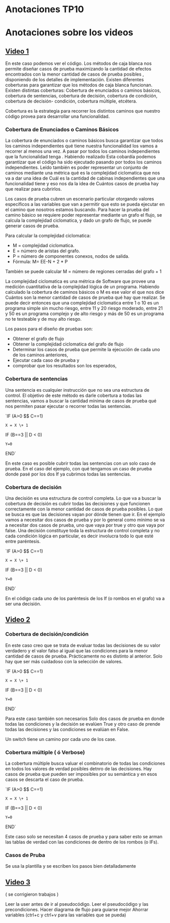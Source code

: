 # Anotaciones TP10

# Anotaciones sobre los videos
## [Video 1](https://www.youtube.com/watch?v=6IrH0k-2KQo)
En este caso podemos ver el código.
Los métodos de caja blanca nos permite diseñar casos de prueba maximizando la cantidad de efectos encontrados con la menor cantidad de casos de prueba posibles , disponiendo de los detalles de implementación. Existen diferentes coberturas para garantizar que los métodos de caja blanca funcionan. 
Existen distintas coberturas: Cobertura de enunciados o caminos básicos, cobertura de sentencias, cobertura de decisión, cobertura de condición, cobertura de decisión- condición, cobertura múltiple, etcétera. 

Cobertura es la estrategia para recorrer los distintos caminos que nuestro código provea para desarrollar una funcionalidad. 

### Cobertura de Enunciados o Caminos Básicos
La cobertura de enunciados o caminos básicos busca garantizar que todos los caminos independientes qué tiene nuestra funcionalidad los vamos a recorrer al menos una vez. A pasar por todos los caminos independientes que la funcionalidad tenga . 
Habiendo realizado Esta cobardía podemos garantizar que el código ha sido ejecutado pasando por todos los caminos independientes. Leído también es poder representar un conjunto de caminos mediante una métrica qué es la complejidad ciclomatica que nos va a dar una idea de Cuál es la cantidad de cabinas independientes que una funcionalidad tiene y eso nos da la idea de Cuántos casos de prueba hay que realizar para cubrirlos.

Los casos de prueba cubren un escenario particular otorgando valores específicos a las variables que van a permitir que esto se pueda ejecutar en el camino que nosotros estamos buscando. Para hacer la prueba del camino básico se requiere poder representar mediante un grafo el flujo, se calcula la complejidad ciclomatica, y dado un grafo de flujo, se puede generar casos de prueba. 

Para calcular la complejidad ciclomatica:
- M = complejidad ciclomatica.
- E = número de aristas del grafo. 
- P = número de componentes conexos, nodos de salida. 
- Fórmula: M= EE-N \+ 2 \* P

También se puede calcular 
M = número de regiones cerradas del grafo \+ 1 

La complejidad ciclomatica es una métrica de Software que provee una medición cuantitativa de la complejidad lógica de un programa. 
Habiendo calculado la cobertura de caminos básicos o M es ese valor el que nos dice Cuántos son la menor cantidad de casos de prueba qué hay que realizar. 
Se puede decir entonces que una complejidad ciclomatica entre 1 o 10 es un programa simple sin mucho riesgo, entre 11 y 20 riesgo moderado, entre 21 y 50 es un programa complejo y de alto riesgo y más de 50 es un programa no te testeable y de muy alto riesgo. 

Los pasos para el diseño de pruebas son: 
- Obtener el grafo de flujo 
- Obtener la complejidad ciclomatica del grafo de flujo 
- Determinar los casos de prueba que permite la ejecución de cada uno de los caminos anteriores, 
- Ejecutar cada caso de prueba y  
- comprobar que los resultados son los esperados, 

### Cobertura de sentencias 
Una sentencia es cualquier instrucción que no sea una estructura de control. 
El objetivo de este método es darle cobertura a todas las sentencias, vamos a buscar la cantidad mínima de casos de prueba qué nos permiten pasar ejecutar o recorrer todas las sentencias. 

`IF (A>0 $$ C==1)

    X = X \+ 1

IF (B==3 || D < 0)

    Y=0
    
END`

En este caso es posible cubrir todas las sentencias con un solo caso de prueba. En el caso del ejemplo, con qué tengamos un caso de prueba donde pasé por los dos If ya cubrimos todas las sentencias.

### Cobertura de decisión
Una decisión es una estructura de control completa. 
Lo que va a buscar la cobertura de decisión es cubrir todas las decisiones y que funcionen correctamente con la menor cantidad de casos de prueba posibles. Lo que se busca es que las decisiones vayan por dónde tienen que ir. En el ejemplo vamos a necesitar dos casos de prueba y por lo general como mínimo se va a necesitar dos casos de prueba, uno que vaya por true y otro que vaya por false. 
Una decisión constituye toda la estructura de control completa y no cada condición lógica en particular, es decir involucra todo lo que esté entre paréntesis.

`IF (A>0 $$ C==1)

    X = X \+ 1

IF (B==3 || D < 0)

    Y=0
    
END`

En el código cada uno de los paréntesis de los If \(o rombos en el grafo\) va a ser una decisión. 


## [Video 2](https://www.youtube.com/watch?v=Q7YP2x3DsSg)

### Cobertura de decisión/condición
En este caso creo que se trata de evaluar todas las decisiones de su valor verdadero y el valor falso al igual que las condiciones para la menor cantidad de casos de prueba.
Prácticamente no es distinto al anterior. Solo hay que ser más cuidadoso con la selección de valores.

`IF (A>0 $$ C==1)

    X = X \+ 1

IF (B==3 || D < 0)

    Y=0
    
END`

Para este caso también son necesarios Solo dos casos de prueba en donde todas las condiciones y la decisión se evalúen True y otro caso de prende todas las decisiones y las condiciones se evalúan en False.

Un switch tiene un camino por cada uno de los case.

### Cobertura múltiple \( ó Verbose\)
La cobertura múltiple busca valuar el combinatorio de todas las condiciones en todos los valores de verdad posibles detnro de las decisiones. 
Hay casos de prueba que pueden ser imposibles por su semántica y en esos casos se descarta el caso de prueba.

`IF (A>0 $$ C==1)

    X = X \+ 1

IF (B==3 || D < 0)

    Y=0
    
END`

Este caso solo se necesitan 4 casos de prueba y para saber esto se arman las tablas de verdad con las condiciones de dentro de los rombos \(o IFs\).


### Casos de Pruba
Se usa la plantilla y se escriben los pasos bien detalladamente

## [Video 3](https://www.youtube.com/watch?v=wLFSbA537YI)

\( se corrigieron trabajos \)

Leer la user antes de ir al pseudocódigo.
Leer el pseudocódigo y las precondiciones.
Hacer diagrama de flujo para guiarse mejor
Ahorrar variables \(ctrl\+c y ctrl\+v para las variables que se pueda\)